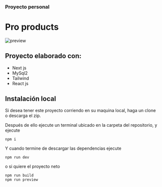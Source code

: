 
### Proyecto personal
# Pro products

![preview](https://i.imgur.com/6PYjX0p.png)

## Proyecto elaborado con:
- Next js
- MySql2
- Tailwind
- React js

## Instalación local
Si desea tener este proyecto corriendo en su maquina local, haga un clone o descarga el zip.

Después de ello ejecute un terminal ubicado en la carpeta del repositorio, y ejecute

```
npm i
```

Y cuando termine de descargar las dependencias ejecute

```
npm run dev
```
o si quiere el proyecto neto

```
npm run build
npm run preview
```
